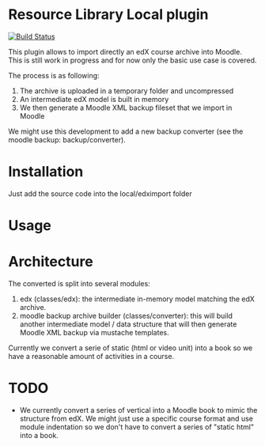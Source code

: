 Resource Library Local plugin
=============================

[![Build Status](https://travis-ci.org/call-learning/moodle-local_edximport.svg?branch=master)](https://travis-ci.org/call-learning/moodle-local_edximport)

This plugin allows to import directly an edX course archive into Moodle. This is still
work in progress and for now only the basic use case is covered.

The process is as following:

1. The archive is uploaded in a temporary folder and uncompressed
2. An intermediate edX model is built in memory
3. We then generate a Moodle XML backup fileset that we import in Moodle

We might use this development to add a new backup converter (see the moodle backup: backup/converter). 

Installation
============

Just add the source code into the local/edximport folder

Usage
=====


Architecture
============

The converted is split into several modules:

1. edx (classes/edx): the intermediate in-memory model matching the edX archive.
2. moodle backup archive builder (classes/converter): this will build another intermediate
model / data structure that will then generate Moodle XML backup via mustache templates. 


Currently we convert a serie of static (html or video unit) into a book so we have a reasonable
amount of activities in a course. 


TODO
====

* We currently convert a series of vertical into a Moodle book to mimic the structure
from edX. We might just use a specific course format and use module indentation so we don't have
  to convert a series of "static html" into a book.



 